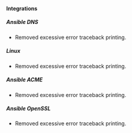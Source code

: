 
#### Integrations
##### Ansible DNS
- Removed excessive error traceback printing.
##### Linux
- Removed excessive error traceback printing.
##### Ansible ACME
- Removed excessive error traceback printing.
##### Ansible OpenSSL
- Removed excessive error traceback printing.
